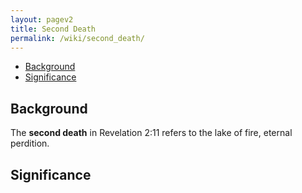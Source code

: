 ```yaml
---
layout: pagev2
title: Second Death
permalink: /wiki/second_death/
---
```

- [Background](#background)
- [Significance](#significance)

## Background

The **second death** in Revelation 2:11 refers to the lake of fire, eternal perdition.

## Significance
